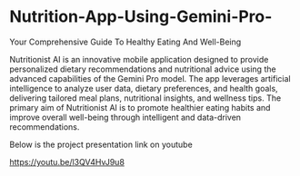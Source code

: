 # Nutrition-App-Using-Gemini-Pro-
Your Comprehensive Guide To Healthy Eating And Well-Being

Nutritionist AI is an innovative mobile application designed to provide personalized dietary recommendations and nutritional advice using the advanced capabilities of the Gemini Pro model. The app leverages artificial intelligence to analyze user data, dietary preferences, and health goals, delivering tailored meal plans, nutritional insights, and wellness tips. The primary aim of Nutritionist AI is to promote healthier eating habits and improve overall well-being through intelligent and data-driven recommendations.


Below is the project presentation link on youtube

https://youtu.be/l3QV4HvJ9u8
